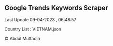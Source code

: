 

## Google Trends Keywords Scraper 
 
Last Update 09-04-2023 , 06:48:57

Country List :
VIETNAM.json



© Abdul Muttaqin 
